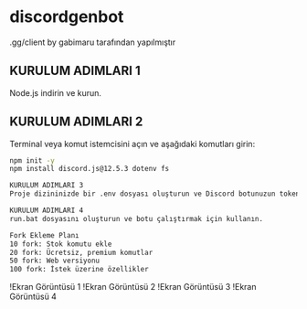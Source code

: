 # discordgenbot
.gg/client by gabimaru tarafından yapılmıştır

## KURULUM ADIMLARI 1
Node.js indirin ve kurun.

## KURULUM ADIMLARI 2
Terminal veya komut istemcisini açın ve aşağıdaki komutları girin:
```bash
npm init -y
npm install discord.js@12.5.3 dotenv fs

KURULUM ADIMLARI 3
Proje dizininizde bir .env dosyası oluşturun ve Discord botunuzun tokenini içine yazın.

KURULUM ADIMLARI 4
run.bat dosyasını oluşturun ve botu çalıştırmak için kullanın.

Fork Ekleme Planı
10 fork: Stok komutu ekle
20 fork: Ücretsiz, premium komutlar
50 fork: Web versiyonu
100 fork: İstek üzerine özellikler
```
!Ekran Görüntüsü 1
!Ekran Görüntüsü 2
!Ekran Görüntüsü 3
!Ekran Görüntüsü 4
